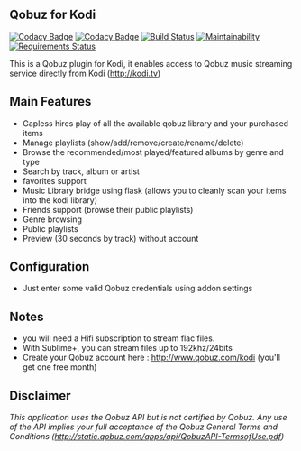 Qobuz for Kodi
--------------

[![Codacy Badge](https://api.codacy.com/project/badge/Grade/b4cd7054aa97475f91b49b94148273e8)](https://www.codacy.com/app/dkorp/plugin.audio.qobuz?utm_source=github.com&amp;utm_medium=referral&amp;utm_content=tidalf/plugin.audio.qobuz&amp;utm_campaign=Badge_Grade)
[![Codacy Badge](https://api.codacy.com/project/badge/Coverage/b4cd7054aa97475f91b49b94148273e8)](https://www.codacy.com/app/dkorp/plugin.audio.qobuz?utm_source=github.com&utm_medium=referral&utm_content=tidalf/plugin.audio.qobuz&utm_campaign=Badge_Coverage)
[![Build Status](https://travis-ci.org/tidalf/plugin.audio.qobuz.svg?branch=master)](https://travis-ci.org/tidalf/plugin.audio.qobuz)
[![Maintainability](https://api.codeclimate.com/v1/badges/86d27b112ea8595a18a5/maintainability)](https://codeclimate.com/github/tidalf/plugin.audio.qobuz/maintainability)
[![Requirements Status](https://requires.io/github/tidalf/plugin.audio.qobuz/requirements.svg?branch=master)](https://requires.io/github/tidalf/plugin.audio.qobuz/requirements/?branch=master)

This is a Qobuz plugin for Kodi, it enables access to Qobuz music streaming service directly from Kodi (http://kodi.tv)

Main Features 
--------------

- Gapless hires play of all the available qobuz library and your purchased items
- Manage playlists (show/add/remove/create/rename/delete)
- Browse the recommended/most played/featured albums by genre and type 
- Search by track, album or artist
- favorites support
- Music Library bridge using flask (allows you to cleanly scan your items into the kodi library)
- Friends support (browse their public playlists)
- Genre browsing
- Public playlists
- Preview (30 seconds by track) without account 

Configuration
--------------
- Just enter some valid Qobuz credentials using addon settings

Notes
--------------
- you will need a Hifi subscription to stream flac files. 
- With Sublime+, you can stream files up to 192khz/24bits
- Create your Qobuz account here : http://www.qobuz.com/kodi (you'll get one free month) 

Disclaimer
-----------
*This application uses the Qobuz API but is not certified by Qobuz.
Any use of the API implies your full acceptance of the Qobuz General Terms and Conditions (http://static.qobuz.com/apps/api/QobuzAPI-TermsofUse.pdf)*
